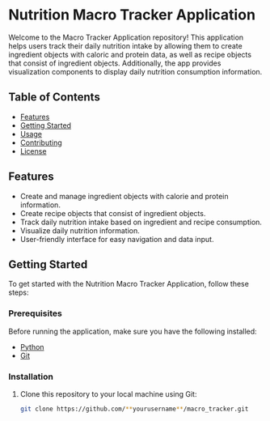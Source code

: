 # Nutrition Macro Tracker Application

Welcome to the Macro Tracker Application repository! This application helps users track their daily nutrition intake by allowing them to create ingredient objects with caloric and protein data, as well as recipe objects that consist of ingredient objects. Additionally, the app provides visualization components to display daily nutrition consumption information.

## Table of Contents

- [Features](#features)
- [Getting Started](#getting-started)
- [Usage](#usage)
- [Contributing](#contributing)
- [License](#license)

## Features

- Create and manage ingredient objects with calorie and protein information.
- Create recipe objects that consist of ingredient objects.
- Track daily nutrition intake based on ingredient and recipe consumption.
- Visualize daily nutrition information.
- User-friendly interface for easy navigation and data input.

## Getting Started

To get started with the Nutrition Macro Tracker Application, follow these steps:

### Prerequisites

Before running the application, make sure you have the following installed:

- [Python](https://www.python.org/downloads/)
- [Git](https://git-scm.com/downloads)

### Installation

1. Clone this repository to your local machine using Git:

   ```bash
   git clone https://github.com/**yourusername**/macro_tracker.git
